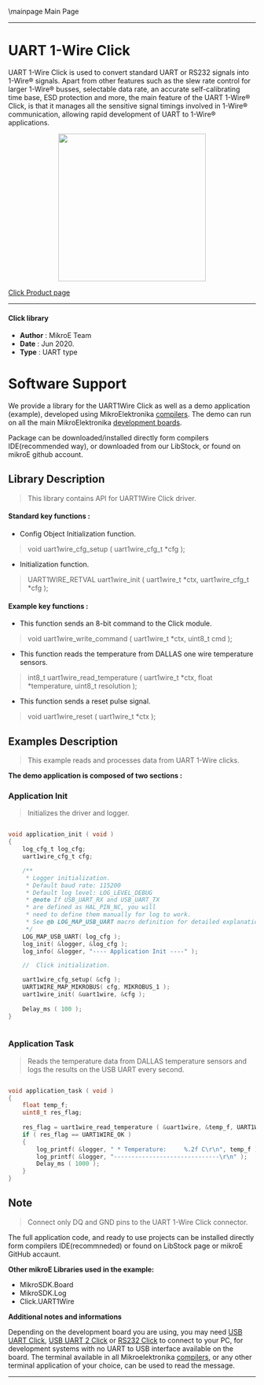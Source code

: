 \mainpage Main Page
 
---
# UART 1-Wire Click

UART 1-Wire Click is used to convert standard UART or RS232 signals into 1-Wire® signals. Apart from other features such as the slew rate control for larger 1-Wire® busses, selectable data rate, an accurate self-calibrating time base, ESD protection and more, the main feature of the UART 1-Wire® Click, is that it manages all the sensitive signal timings involved in 1-Wire® communication, allowing rapid development of UART to 1-Wire® applications.

<p align="center">
  <img src="https://download.mikroe.com/images/click_for_ide/uart1wire_click.png" height=300px>
</p>

[Click Product page](https://www.mikroe.com/uart-1-wire-click)

---


#### Click library 

- **Author**        : MikroE Team
- **Date**          : Jun 2020.
- **Type**          : UART type


# Software Support

We provide a library for the UART1Wire Click 
as well as a demo application (example), developed using MikroElektronika 
[compilers](https://shop.mikroe.com/compilers). 
The demo can run on all the main MikroElektronika [development boards](https://shop.mikroe.com/development-boards).

Package can be downloaded/installed directly form compilers IDE(recommended way), or downloaded from our LibStock, or found on mikroE github account. 

## Library Description

> This library contains API for UART1Wire Click driver.

#### Standard key functions :

- Config Object Initialization function.
> void uart1wire_cfg_setup ( uart1wire_cfg_t *cfg ); 
 
- Initialization function.
> UART1WIRE_RETVAL uart1wire_init ( uart1wire_t *ctx, uart1wire_cfg_t *cfg );

#### Example key functions :

- This function sends an 8-bit command to the Click module.
> void uart1wire_write_command ( uart1wire_t *ctx, uint8_t cmd );
 
- This function reads the temperature from DALLAS one wire temperature sensors.
> int8_t uart1wire_read_temperature ( uart1wire_t *ctx, float *temperature, uint8_t resolution );

- This function sends a reset pulse signal.
> void uart1wire_reset ( uart1wire_t *ctx );

## Examples Description

> This example reads and processes data from UART 1-Wire clicks. 

**The demo application is composed of two sections :**

### Application Init 

> Initializes the driver and logger.

```c

void application_init ( void )
{
    log_cfg_t log_cfg;
    uart1wire_cfg_t cfg;

    /** 
     * Logger initialization.
     * Default baud rate: 115200
     * Default log level: LOG_LEVEL_DEBUG
     * @note If USB_UART_RX and USB_UART_TX 
     * are defined as HAL_PIN_NC, you will 
     * need to define them manually for log to work. 
     * See @b LOG_MAP_USB_UART macro definition for detailed explanation.
     */
    LOG_MAP_USB_UART( log_cfg );
    log_init( &logger, &log_cfg );
    log_info( &logger, "---- Application Init ----" );

    //  Click initialization.

    uart1wire_cfg_setup( &cfg );
    UART1WIRE_MAP_MIKROBUS( cfg, MIKROBUS_1 );
    uart1wire_init( &uart1wire, &cfg );
    
    Delay_ms ( 100 );
}
  
```

### Application Task

> Reads the temperature data from DALLAS temperature sensors and logs the results on the USB UART every second.

```c

void application_task ( void )
{
    float temp_f;
    uint8_t res_flag;
    
    res_flag = uart1wire_read_temperature ( &uart1wire, &temp_f, UART1WIRE_TEMP_SENSOR_RESOLUTION_9BIT );
    if ( res_flag == UART1WIRE_OK )
    {
        log_printf( &logger, " * Temperature:     %.2f C\r\n", temp_f );
        log_printf( &logger, "------------------------------\r\n" );
        Delay_ms ( 1000 );
    }
} 

```

## Note

> Connect only DQ and GND pins to the UART 1-Wire Click connector.

The full application code, and ready to use projects can be  installed directly form compilers IDE(recommneded) or found on LibStock page or mikroE GitHub accaunt.

**Other mikroE Libraries used in the example:** 

- MikroSDK.Board
- MikroSDK.Log
- Click.UART1Wire

**Additional notes and informations**

Depending on the development board you are using, you may need 
[USB UART Click](https://shop.mikroe.com/usb-uart-click), 
[USB UART 2 Click](https://shop.mikroe.com/usb-uart-2-click) or 
[RS232 Click](https://shop.mikroe.com/rs232-click) to connect to your PC, for 
development systems with no UART to USB interface available on the board. The 
terminal available in all Mikroelektronika 
[compilers](https://shop.mikroe.com/compilers), or any other terminal application 
of your choice, can be used to read the message.



---
